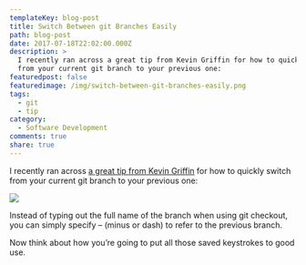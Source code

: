 ```yaml
---
templateKey: blog-post
title: Switch Between git Branches Easily
path: blog-post
date: 2017-07-18T22:02:00.000Z
description: >
  I recently ran across a great tip from Kevin Griffin for how to quickly switch
  from your current git branch to your previous one:
featuredpost: false
featuredimage: /img/switch-between-git-branches-easily.png
tags:
  - git
  - tip
category:
  - Software Development
comments: true
share: true
---
```

I recently ran across [a great tip from Kevin Griffin](https://twitter.com/1kevgriff/status/885154568232947713) for how to quickly switch from your current git branch to your previous one:

![](/img/git-checkout-minus.gif)

Instead of typing out the full name of the branch when using git checkout, you can simply specify – (minus or dash) to refer to the previous branch.

Now think about how you’re going to put all those saved keystrokes to good use.